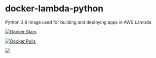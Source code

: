 # docker-lambda-python
Python 3.8 Image used for building and deploying apps in AWS Lambda

[![Docker Stars](https://img.shields.io/docker/stars/crouffer/docker-lambda-python.svg?style=flat-square)](https://hub.docker.com/r/crouffer/docker-lambda-python/)

[![Docker Pulls](https://img.shields.io/docker/pulls/crouffer/zdocker-lambda-python.svg?style=flat-square)](https://hub.docker.com/r/crouffer/docker-lambda-python/)

[![](https://images.microbadger.com/badges/version/crouffer/docker-lambda-python.svg)](https://microbadger.com/images/crouffer/docker-lambda-python "Get your own version badge on microbadger.com")
